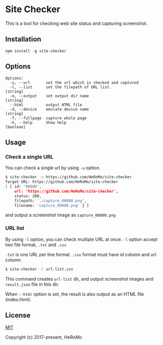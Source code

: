 # Site Checker

This is a tool for checking web site status and capturing screenshot.

## Installation

```
npm install -g site-checker
```

## Options
```
Options:
  -u, --url       set the url which is checked and captured
  -l, --list      set the filepath of URL list.                         [string]
  -o, --output    set output dir name                                   [string]
  --html          output HTML file
  -d, --device    emulate device name                                   [string]
  -f, --fullpage  capture whole page
  -h, --help      Show help                                            [boolean]
```

## Usage

### Check a single URL

You can check a single url by using `-u` option.

```bash
$ site-checker -u https://github.com/HeRoMo/site-checker
Target URL: https://github.com/HeRoMo/site-checker
[ { id: '00000',
    url: 'https://github.com/HeRoMo/site-checker',
    status: 200,
    filepath: './capture_00000.png',
    filename: 'capture_00000.png' } ]
```
and output a screenshot image as `capture_00000.png`

### URL list

By using `-l` option, you can check multiple URL at once.
`-l` option accept two file format, `.txt` and `.csv`

`.txt` is one URL per line format. `.csv` format must have *id* column and *url* column.

```bash
$ site-checker -l url-list.csv
```
This command creates `url-list` dir, and output screenshot images and `result.json` file in this dir.

When `--html` option is set, the result is also output as an HTML file (index.html).

## License

[MIT](https://opensource.org/licenses/MIT)

Copyright (c) 2017-present, HeRoMo
